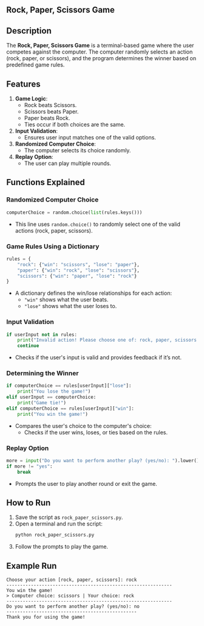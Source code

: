 ## Rock, Paper, Scissors Game

## Description
The **Rock, Paper, Scissors Game** is a terminal-based game where the user competes against the computer. The computer randomly selects an action (rock, paper, or scissors), and the program determines the winner based on predefined game rules.

## Features
1. **Game Logic**:
   - Rock beats Scissors.
   - Scissors beats Paper.
   - Paper beats Rock.
   - Ties occur if both choices are the same.
2. **Input Validation**:
   - Ensures user input matches one of the valid options.
3. **Randomized Computer Choice**:
   - The computer selects its choice randomly.
4. **Replay Option**:
   - The user can play multiple rounds.

## Functions Explained
### Randomized Computer Choice
```python
computerChoice = random.choice(list(rules.keys()))
```
- This line uses `random.choice()` to randomly select one of the valid actions (rock, paper, scissors).

### Game Rules Using a Dictionary
```python
rules = {
    "rock": {"win": "scissors", "lose": "paper"},
    "paper": {"win": "rock", "lose": "scissors"},
    "scissors": {"win": "paper", "lose": "rock"}
}
```
- A dictionary defines the win/lose relationships for each action:
   - `"win"` shows what the user beats.
   - `"lose"` shows what the user loses to.

### Input Validation
```python
if userInput not in rules:
    print("Invalid action! Please choose one of: rock, paper, scissors.")
    continue
```
- Checks if the user's input is valid and provides feedback if it’s not.

### Determining the Winner
```python
if computerChoice == rules[userInput]["lose"]:
    print("You lose the game!")
elif userInput == computerChoice:
    print("Game tie!")
elif computerChoice == rules[userInput]["win"]:
    print("You win the game!")
```
- Compares the user's choice to the computer's choice:
   - Checks if the user wins, loses, or ties based on the rules.

### Replay Option
```python
more = input("Do you want to perform another play? (yes/no): ").lower()
if more != "yes":
    break
```
- Prompts the user to play another round or exit the game.

## How to Run
1. Save the script as `rock_paper_scissors.py`.
2. Open a terminal and run the script:
   ```bash
   python rock_paper_scissors.py
   ```
3. Follow the prompts to play the game.

## Example Run
```
Choose your action [rock, paper, scissors]: rock
-------------------------------------------------------------
You win the game!
> Computer choice: scissors | Your choice: rock
-------------------------------------------------------------
Do you want to perform another play? (yes/no): no
------------------------------------------------
Thank you for using the game!
